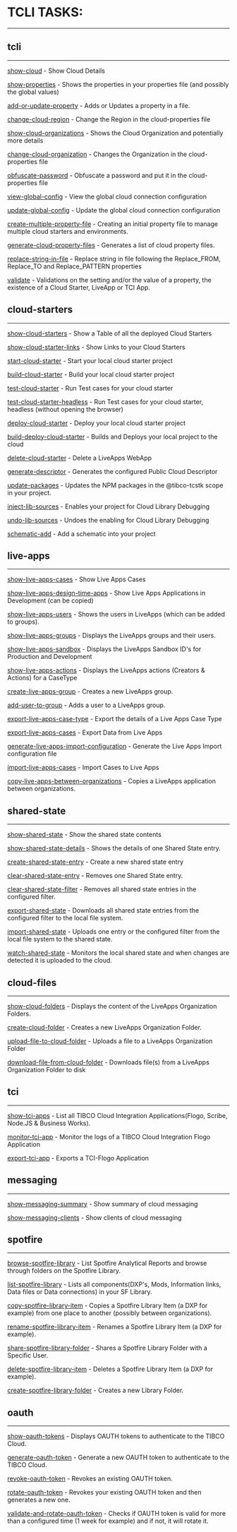 # TCLI TASKS: 

---


## tcli

---


[show-cloud](./show-cloud.md) - Show Cloud Details

[show-properties](./show-properties.md) - Shows the properties in your properties file (and possibly the global values)

[add-or-update-property](./add-or-update-property.md) - Adds or Updates a property in a file.

[change-cloud-region](./change-cloud-region.md) - Change the Region in the cloud-properties file

[show-cloud-organizations](./show-cloud-organizations.md) - Shows the Cloud Organization and potentially more details

[change-cloud-organization](./change-cloud-organization.md) - Changes the Organization in the cloud-properties file

[obfuscate-password](./obfuscate-password.md) - Obfuscate a password and put it in the cloud-properties file

[view-global-config](./view-global-config.md) - View the global cloud connection configuration

[update-global-config](./update-global-config.md) - Update the global cloud connection configuration

[create-multiple-property-file](./create-multiple-property-file.md) - Creating an initial property file to manage multiple cloud starters and environments.

[generate-cloud-property-files](./generate-cloud-property-files.md) - Generates a list of cloud property files.

[replace-string-in-file](./replace-string-in-file.md) - Replace string in file following the Replace_FROM, Replace_TO and Replace_PATTERN properties

[validate](./validate.md) - Validations on the setting and/or the value of a property, the existence of a Cloud Starter, LiveApp or TCI App.


## cloud-starters

---


[show-cloud-starters](./show-cloud-starters.md) - Show a Table of all the deployed Cloud Starters

[show-cloud-starter-links](./show-cloud-starter-links.md) - Show Links to your Cloud Starters

[start-cloud-starter](./start-cloud-starter.md) - Start your local cloud starter project

[build-cloud-starter](./build-cloud-starter.md) - Build your local cloud starter project

[test-cloud-starter](./test-cloud-starter.md) - Run Test cases for your cloud starter

[test-cloud-starter-headless](./test-cloud-starter-headless.md) - Run Test cases for your cloud starter, headless (without opening the browser)

[deploy-cloud-starter](./deploy-cloud-starter.md) - Deploy your local cloud starter project

[build-deploy-cloud-starter](./build-deploy-cloud-starter.md) - Builds and Deploys your local project to the cloud

[delete-cloud-starter](./delete-cloud-starter.md) - Delete a LiveApps WebApp

[generate-descriptor](./generate-descriptor.md) - Generates the configured Public Cloud Descriptor

[update-packages](./update-packages.md) - Updates the NPM packages in the @tibco-tcstk scope in your project.

[inject-lib-sources](./inject-lib-sources.md) - Enables your project for Cloud Library Debugging

[undo-lib-sources](./undo-lib-sources.md) - Undoes the enabling for Cloud Library Debugging

[schematic-add](./schematic-add.md) - Add a schematic into your project


## live-apps

---


[show-live-apps-cases](./show-live-apps-cases.md) - Show Live Apps Cases

[show-live-apps-design-time-apps](./show-live-apps-design-time-apps.md) - Show Live Apps Applications in Development (can be copied)

[show-live-apps-users](./show-live-apps-users.md) - Shows the users in LiveApps (which can be added to groups).

[show-live-apps-groups](./show-live-apps-groups.md) - Displays the LiveApps groups and their users.

[show-live-apps-sandbox](./show-live-apps-sandbox.md) - Displays the LiveApps Sandbox ID's for Production and Development

[show-live-apps-actions](./show-live-apps-actions.md) - Displays the LiveApps actions (Creators & Actions) for a CaseType

[create-live-apps-group](./create-live-apps-group.md) - Creates a new LiveApps group.

[add-user-to-group](./add-user-to-group.md) - Adds a user to a LiveApps group.

[export-live-apps-case-type](./export-live-apps-case-type.md) - Export the details of a Live Apps Case Type

[export-live-apps-cases](./export-live-apps-cases.md) - Export Data from Live Apps

[generate-live-apps-import-configuration](./generate-live-apps-import-configuration.md) - Generate the Live Apps Import configuration file

[import-live-apps-cases](./import-live-apps-cases.md) - Import Cases to Live Apps

[copy-live-apps-between-organizations](./copy-live-apps-between-organizations.md) - Copies a LiveApps application between organizations.


## shared-state

---


[show-shared-state](./show-shared-state.md) - Show the shared state contents

[show-shared-state-details](./show-shared-state-details.md) - Shows the details of one Shared State entry.

[create-shared-state-entry](./create-shared-state-entry.md) - Create a new shared state entry

[clear-shared-state-entry](./clear-shared-state-entry.md) - Removes one Shared State entry.

[clear-shared-state-filter](./clear-shared-state-filter.md) - Removes all shared state entries in the configured filter.

[export-shared-state](./export-shared-state.md) - Downloads all shared state entries from the configured filter to the local file system.

[import-shared-state](./import-shared-state.md) - Uploads one entry or the configured filter from the local file system to the shared state.

[watch-shared-state](./watch-shared-state.md) - Monitors the local shared state and when changes are detected it is uploaded to the cloud.


## cloud-files

---


[show-cloud-folders](./show-cloud-folders.md) - Displays the content of the LiveApps Organization Folders.

[create-cloud-folder](./create-cloud-folder.md) - Creates a new LiveApps Organization Folder.

[upload-file-to-cloud-folder](./upload-file-to-cloud-folder.md) - Uploads a file to a LiveApps Organization Folder

[download-file-from-cloud-folder](./download-file-from-cloud-folder.md) - Downloads file(s) from a LiveApps Organization Folder to disk


## tci

---


[show-tci-apps](./show-tci-apps.md) - List all TIBCO Cloud Integration Applications(Flogo, Scribe, Node.JS & Business Works).

[monitor-tci-app](./monitor-tci-app.md) - Monitor the logs of a TIBCO Cloud Integration Flogo Application

[export-tci-app](./export-tci-app.md) - Exports a TCI-Flogo Application


## messaging

---


[show-messaging-summary](./show-messaging-summary.md) - Show summary of cloud messaging

[show-messaging-clients](./show-messaging-clients.md) - Show clients of cloud messaging


## spotfire

---


[browse-spotfire-library](./browse-spotfire-library.md) - List Spotfire Analytical Reports and browse through folders on the Spotfire Library.

[list-spotfire-library](./list-spotfire-library.md) - Lists all components(DXP's, Mods, Information links, Data files or Data connections) in your SF Library.

[copy-spotfire-library-item](./copy-spotfire-library-item.md) - Copies a Spotfire Library Item (a DXP for example) from one place to another (possibly between organizations).

[rename-spotfire-library-item](./rename-spotfire-library-item.md) - Renames a Spotfire Library Item (a DXP for example).

[share-spotfire-library-folder](./share-spotfire-library-folder.md) - Shares a Spotfire Library Folder with a Specific User.

[delete-spotfire-library-item](./delete-spotfire-library-item.md) - Deletes a Spotfire Library Item (a DXP for example).

[create-spotfire-library-folder](./create-spotfire-library-folder.md) - Creates a new Library Folder.


## oauth

---


[show-oauth-tokens](./show-oauth-tokens.md) - Displays OAUTH tokens to authenticate to the TIBCO Cloud.

[generate-oauth-token](./generate-oauth-token.md) - Generate a new OAUTH token to authenticate to the TIBCO Cloud.

[revoke-oauth-token](./revoke-oauth-token.md) - Revokes an existing OAUTH token.

[rotate-oauth-token](./rotate-oauth-token.md) - Revokes your existing OAUTH token and then generates a new one.

[validate-and-rotate-oauth-token](./validate-and-rotate-oauth-token.md) - Checks if OAUTH token is valid for more than a configured time (1 week for example) and if not, it will rotate it.